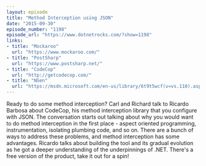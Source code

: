```yaml
---
layout: episode
title: "Method Interception using JSON"
date: "2015-09-30"
episode_number: "1198"
episode_url: "https://www.dotnetrocks.com/?show=1198"
links:
- title: "Mockaroo"
  url: "https://www.mockaroo.com/"
- title: "PostSharp"
  url: "https://www.postsharp.net/"
- title: "CodeCop"
  url: "http://getcodecop.com/"
- title: "NGen"
  url: "https://msdn.microsoft.com/en-us/library/6t9t5wcf(v=vs.110).aspx"
---
```


Ready to do some method interception? Carl and Richard talk to Ricardo Barbosa about CodeCop, his method interception library that you configure with JSON. The conversation starts out talking about why you would want to do method interception in the first place - aspect oriented programming, instrumentation, isolating plumbing code, and so on. There are a bunch of ways to address these problems, and method interception has some advantages. Ricardo talks about building the tool and its gradual evolution as he got a deeper understanding of the underpinnings of .NET. There's a free version of the product, take it out for a spin!

